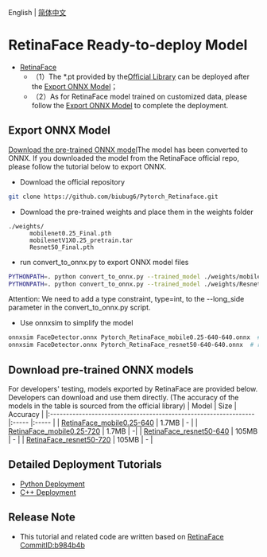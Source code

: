 English | [简体中文](README_CN.md)
# RetinaFace Ready-to-deploy Model

- [RetinaFace](https://github.com/biubug6/Pytorch_Retinaface/commit/b984b4b)
  - （1）The *.pt provided by the[Official Library](https://github.com/biubug6/Pytorch_Retinaface/) can be deployed after the [Export ONNX Model](#导出ONNX模型)；
  - （2）As for RetinaFace model trained on customized data, please follow the [Export ONNX Model](#导出ONNX模型) to complete the deployment.


##  Export ONNX Model

[Download the pre-trained ONNX model](#下载预训练ONNX模型)The model has been converted to ONNX. If you downloaded the model from the RetinaFace official repo, please follow the tutorial below to export ONNX.  


* Download the official repository 
```bash
git clone https://github.com/biubug6/Pytorch_Retinaface.git
```
* Download the pre-trained weights and place them in the weights folder
```text
./weights/
      mobilenet0.25_Final.pth
      mobilenetV1X0.25_pretrain.tar
      Resnet50_Final.pth
```
* run convert_to_onnx.py to export ONNX model files
```bash
PYTHONPATH=. python convert_to_onnx.py --trained_model ./weights/mobilenet0.25_Final.pth --network mobile0.25 --long_side 640 --cpu
PYTHONPATH=. python convert_to_onnx.py --trained_model ./weights/Resnet50_Final.pth --network resnet50 --long_side 640 --cpu
```
Attention: We need to add a type constraint, type=int, to the --long_side parameter in the convert_to_onnx.py script.
* Use onnxsim to simplify the model
```bash
onnxsim FaceDetector.onnx Pytorch_RetinaFace_mobile0.25-640-640.onnx  # mobilenet
onnxsim FaceDetector.onnx Pytorch_RetinaFace_resnet50-640-640.onnx  # resnet50
```

## Download pre-trained ONNX models

For developers' testing, models exported by RetinaFace are provided below. Developers can download and use them directly. (The accuracy of the models in the table is sourced from the official library)
| Model                                                               | Size    | Accuracy    |
|:---------------------------------------------------------------- |:----- |:----- |
| [RetinaFace_mobile0.25-640](https://bj.bcebos.com/paddlehub/fastdeploy/Pytorch_RetinaFace_mobile0.25-640-640.onnx) | 1.7MB | - |
| [RetinaFace_mobile0.25-720](https://bj.bcebos.com/paddlehub/fastdeploy/Pytorch_RetinaFace_mobile0.25-720-1080.onnx) | 1.7MB | -|
| [RetinaFace_resnet50-640](https://bj.bcebos.com/paddlehub/fastdeploy/Pytorch_RetinaFace_resnet50-720-1080.onnx) | 105MB | - |
| [RetinaFace_resnet50-720](https://bj.bcebos.com/paddlehub/fastdeploy/Pytorch_RetinaFace_resnet50-640-640.onnx) | 105MB | - |





## Detailed Deployment Tutorials

- [Python Deployment](python)
- [C++ Deployment](cpp)


## Release Note

- This tutorial and related code are written based on [RetinaFace CommitID:b984b4b](https://github.com/biubug6/Pytorch_Retinaface/commit/b984b4b) 

